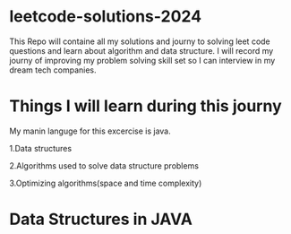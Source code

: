 # leetcode-solutions-2024

This Repo will containe all my solutions and journy to solving leet code questions and learn about algorithm and data structure.
I will record my journy of improving my problem solving skill set so I can interview in my dream tech companies.

# Things I will learn during this journy
My manin languge for this excercise is java.

1.Data structures

2.Algorithms used to solve data structure problems

3.Optimizing algorithms(space and time complexity)


# Data Structures in JAVA

